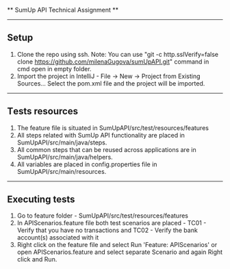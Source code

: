 ** SumUp API Technical Assignment **


---

## Setup

1. Clone the repo using ssh.
     Note: You can use "git -c http.sslVerify=false clone https://github.com/milenaGugova/sumUpAPI.git" command in cmd open in empty folder.
2. Import the project in IntelliJ - File -> New -> Project from Existing Sources... Select the pom.xml file and the project will be imported.

---

## Тests resources

1. The feature file is situated in SumUpAPI/src/test/resources/features
2. All steps related with SumUp API functionality are placed in SumUpAPI/src/main/java/steps.
3. All common steps that can be reused across applications are in SumUpAPI/src/main/java/helpers.
4. All variables are placed in config.properties file in SumUpAPI/src/main/resources.

---

## Executing tests

1. Go to feature folder - SumUpAPI/src/test/resources/features
2. In APIScenarios.feature file both test scenarios are placed - TC01 - Verify that you have no transactions and TC02 - Verify the bank account(s) associated with it
3. Right click on the feature file and select Run 'Feature: APIScenarios' or open APIScenarios.feature and select separate Scenario and again Right click and Run.
